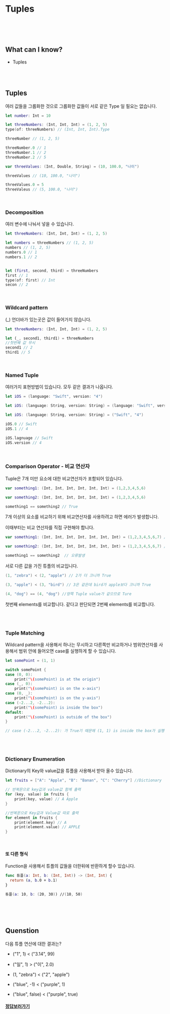 # Tuples

<br>

<br>

<br>

## What can I know?

- Tuples

<br>

<br>

## Tuples
여러 값들을 그룹화한 것으로 그룹화한 값들이 서로 같은 Type 일 필요는 없습니다.

```swift
let number: Int = 10

let threeNumbers: (Int, Int, Int) = (1, 2, 5)
type(of: threeNumbers) // (Int, Int, Int).Type

threeNumber // (1, 2, 5)

threeNumber.0 // 1
threeNumber.1 // 2
threeNumber.2 // 5
```

```swift
var threeValues: (Int, Double, String) = (10, 100.0, "나이")

threeValues // (10, 100.0, "나이")

threeValues.0 = 5
threeValeus // (5, 100.0, "나이")
```

<br>

### Decomposition

여러 변수에 나눠서 넣을 수 있습니다.

```swift
let threeNumbers: (Int, Int, Int) = (1, 2, 5)

let numbers = threeNumbers // (1, 2, 5)
numbers // (1, 2, 5)
numbers.0 // 1
numbers.1 // 2


let (first, second, third) = threeNumbers
first // 1
type(of: first) // Int
secon // 2
```

<br>

### Wildcard pattern

(_) 언더바가 있는곳은 값이 들어가지 않습니다.

```swift
let threeNumbers: (Int, Int, Int) = (1, 2, 5)

let (_, second1, third1) = threeNumbers
//첫번째 값 무시
second1 // 2
third1 // 5
```

<br>

### Named Tuple

여러가지 표현방법이 있습니다. 모두 같은 결과가 나옵니다.

```swift
let iOS = (language: "Swift", version: "4")

let iOS: (language: String, version: String) = (language: "Swift", version: "4")

let iOS: (language: String, version: String) = ("Swift", "4")

iOS.0 // Swift
iOS.1 // 4

iOS.lagnuage // Swift
iOS.version // 4
```

<br>

### Comparison Operator - 비교 연산자

Tuple은 7개 미만 요소에 대한 비교연산자가 포함되어 있습니다.

```swift
var something1: (Int, Int, Int, Int, Int, Int) = (1,2,3,4,5,6)

var something2: (Int, Int, Int, Int, Int, Int) = (1,2,3,4,5,6)

something1 == something2 // True
```

 7개 이상의 요소를 비교하기 위해 비교연산자를 사용하려고 하면 에러가 발생합니다.

이때부터는 비교 연산자를 직접 구현해야 합니다.

```swift
var something1: (Int, Int, Int, Int, Int, Int, Int) = (1,2,3,4,5,6,7) // 오류발생

var something2: (Int, Int, Int, Int, Int, Int, Int) = (1,2,3,4,5,6,7) // 오류발생

something1 == something2  // 오류발생
```

서로 다른 값을 가진 튜플의 비교입니다.

```swift
(1, "zebra") < (2, "apple") // 2가 더 크니까 True

(3, "apple") < (3, "bird") // 3은 같은데 bird가 apple보다 크니까 True

(4, "dog") == (4, "dog") //양쪽 Tuple value가 같으므로 Ture
```

첫번째 elements를 비교합니다. 같다고 판단되면 2번째 elements를 비교합니다.

<br>

<br>

### Tuple Matching

Wildcard pattern을 사용해서 하나는 무시하고 다른쪽만 비교하거나 범위연산자를 사용해서 범위 안에 들어오면 case를 실행하게 할 수 있습니다.

```swift
let somePoint = (1, 1)

switch somePoint {
case (0, 0):
	print("\(somePoint) is at the origin")
case (_, 0):
	print("\(somePoint) is on the x-axis")
case (0, _):
	print("\(somePoint) is on the y-axis")
case (-2...2, -2...2):
	print("\(somePoint) is inside the box")
default:
	print("\(somePoint) is outside of the box")
}

// case (-2...2, -2...2): 가 True기 때문에 (1, 1) is inside the box가 실행됩니다.
```

<br>

<br>

### Dictionary Enumeration

Dictionary의 Key와 value값을 튜플을 사용해서 받아 올수 있습니다.

```swift
let fruits = ["A": "Apple", "B": "Banan", "C": "Cherry"] //Dictionary

// 반복문으로 key값과 value값 함께 출력
for (key, value) in fruits {
	print(key, value) // A Apple
}

//반복문으로 Key값과 Value값 따로 출력
for element in fruits {
	print(element.key) // A
    print(element.value) // APPLE
}
```

<br>

#### 또 다른 형식

Function을 사용해서 튜플의 값들을 더한뒤에 반환하게 할수 있습니다.

```swift
func 튜플(a: Int, b: (Int, Int)) -> (Int, Int) {
  return (a, b.0 + b.1)
}

튜플(a: 10, b: (20, 30)) //(10, 50)
```


<br>
<br>
<br>

## Quenstion

 다음 튜플 연산에 대한 결과는?

 - ("1", 1) < ("3.14", 99)

 - ("일", 1) > ("이", 2.0)

 - (1, "zebra") < ("2", "apple")

 - ("blue", -1) < ("purple", 1)

 - ("blue", false) < ("purple", true)

#### [정답보러가기](https://github.com/JhDAT/Swift/blob/master/Swift/12.Answers%20Tuples.md)